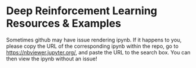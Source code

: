 # Deep Reinforcement Learning Resources & Examples

Sometimes github may have issue rendering ipynb. If it happens to you, please copy the URL of the corresponding ipynb within the repo, go to https://nbviewer.jupyter.org/, and paste the URL to the search box. You can then view the ipynb without an issue!
